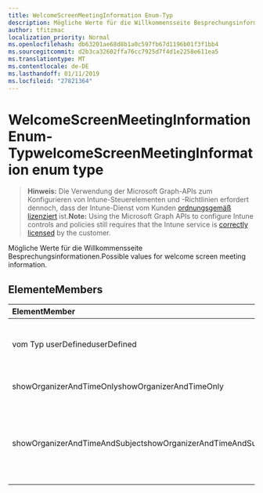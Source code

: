 ```yaml
---
title: WelcomeScreenMeetingInformation Enum-Typ
description: Mögliche Werte für die Willkommensseite Besprechungsinformationen.
author: tfitzmac
localization_priority: Normal
ms.openlocfilehash: db63201ae68d8b1a0c597fb67d1196b01f3f1bb4
ms.sourcegitcommit: d2b3ca32602ffa76cc7925d7f4d1e2258e611ea5
ms.translationtype: MT
ms.contentlocale: de-DE
ms.lasthandoff: 01/11/2019
ms.locfileid: "27821364"
---
```

# <a name="welcomescreenmeetinginformation-enum-type"></a><span data-ttu-id="7fd6b-103">WelcomeScreenMeetingInformation Enum-Typ</span><span class="sxs-lookup"><span data-stu-id="7fd6b-103">welcomeScreenMeetingInformation enum type</span></span>

> <span data-ttu-id="7fd6b-104">**Hinweis:** Die Verwendung der Microsoft Graph-APIs zum Konfigurieren von Intune-Steuerelementen und -Richtlinien erfordert dennoch, dass der Intune-Dienst vom Kunden [ordnungsgemäß lizenziert](https://go.microsoft.com/fwlink/?linkid=839381) ist.</span><span class="sxs-lookup"><span data-stu-id="7fd6b-104">**Note:** Using the Microsoft Graph APIs to configure Intune controls and policies still requires that the Intune service is [correctly licensed](https://go.microsoft.com/fwlink/?linkid=839381) by the customer.</span></span>

<span data-ttu-id="7fd6b-105">Mögliche Werte für die Willkommensseite Besprechungsinformationen.</span><span class="sxs-lookup"><span data-stu-id="7fd6b-105">Possible values for welcome screen meeting information.</span></span>
## <a name="members"></a><span data-ttu-id="7fd6b-106">Elemente</span><span class="sxs-lookup"><span data-stu-id="7fd6b-106">Members</span></span>
|<span data-ttu-id="7fd6b-107">Element</span><span class="sxs-lookup"><span data-stu-id="7fd6b-107">Member</span></span>|<span data-ttu-id="7fd6b-108">Wert</span><span class="sxs-lookup"><span data-stu-id="7fd6b-108">Value</span></span>|<span data-ttu-id="7fd6b-109">Beschreibung</span><span class="sxs-lookup"><span data-stu-id="7fd6b-109">Description</span></span>|
|:---|:---|:---|
|<span data-ttu-id="7fd6b-110">vom Typ userDefined</span><span class="sxs-lookup"><span data-stu-id="7fd6b-110">userDefined</span></span>|<span data-ttu-id="7fd6b-111">0</span><span class="sxs-lookup"><span data-stu-id="7fd6b-111">0</span></span>|<span data-ttu-id="7fd6b-112">User-Defined, Standardwert, keine beabsichtigt.</span><span class="sxs-lookup"><span data-stu-id="7fd6b-112">User Defined, default value, no intent.</span></span>|
|<span data-ttu-id="7fd6b-113">showOrganizerAndTimeOnly</span><span class="sxs-lookup"><span data-stu-id="7fd6b-113">showOrganizerAndTimeOnly</span></span>|<span data-ttu-id="7fd6b-114">1</span><span class="sxs-lookup"><span data-stu-id="7fd6b-114">1</span></span>|<span data-ttu-id="7fd6b-115">Organisator und Uhrzeit nur anzeigen.</span><span class="sxs-lookup"><span data-stu-id="7fd6b-115">Show organizer and time only.</span></span>|
|<span data-ttu-id="7fd6b-116">showOrganizerAndTimeAndSubject</span><span class="sxs-lookup"><span data-stu-id="7fd6b-116">showOrganizerAndTimeAndSubject</span></span>|<span data-ttu-id="7fd6b-117">2</span><span class="sxs-lookup"><span data-stu-id="7fd6b-117">2</span></span>|<span data-ttu-id="7fd6b-118">Organizer, Zeit und Betreff anzeigen (Subject ist für private Konferenzen ausgeblendet).</span><span class="sxs-lookup"><span data-stu-id="7fd6b-118">Show organizer, time and subject (subject is hidden for private meetings).</span></span>|



